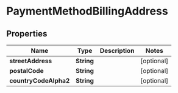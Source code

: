 
# PaymentMethodBillingAddress

## Properties
Name | Type | Description | Notes
------------ | ------------- | ------------- | -------------
**streetAddress** | **String** |  |  [optional]
**postalCode** | **String** |  |  [optional]
**countryCodeAlpha2** | **String** |  |  [optional]



